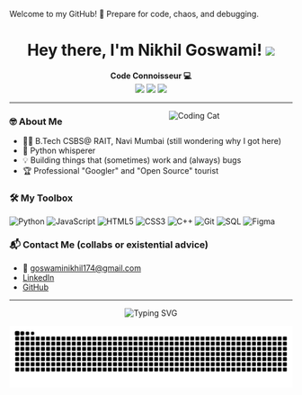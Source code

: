    Welcome to my GitHub! 🚀
   Prepare for code, chaos, and debugging.

<h1 align="center">Hey there, I'm Nikhil Goswami! <img src="https://media.giphy.com/media/hvRJCLFzcasrR4ia7z/giphy.gif" width="35"/></h1>

<p align="center">
  <b>Code Connoisseur 💻</b><br>
  <a href="https://linkedin.com/in/nikhil-goswami-a12183253"><img src="https://img.shields.io/badge/LinkedIn-blue?logo=linkedin&logoColor=white"></a>
  <a href="mailto:goswamianikhi1174@gmail.com"><img src="https://img.shields.io/badge/Email-D14836?logo=gmail&logoColor=white"></a>
  <a href="https://github.com/MileWhile"><img src="https://img.shields.io/badge/GitHub-181717?logo=github&logoColor=white"></a>
</p>

---

<img align="right" src="https://media0.giphy.com/media/v1.Y2lkPTc5MGI3NjExaWszbmptN2gxdXN2amp6dTVwNXRjdTNhYTZsenBuOXhtc3FlbzRhbCZlcD12MV9pbnRlcm5hbF9naWZfYnlfaWQmY3Q9Zw/oaDcc0LTCuIAiGYrzn/giphy.gif" width="220" alt="Coding Cat"/>

### 🤓 About Me

- 👨‍🎓 B.Tech CSBS@ RAIT, Navi Mumbai (still wondering why I got here)
- 🐍 Python whisperer
- 💡 Building things that (sometimes) work and (always) bugs
- 🏆 Professional "Googler" and "Open Source" tourist


### 🛠️ My Toolbox

![Python](https://img.shields.io/badge/Python-3670A0?logo=python&logoColor=white)
![JavaScript](https://img.shields.io/badge/JavaScript-F7DF1E?logo=javascript&logoColor=black)
![HTML5](https://img.shields.io/badge/HTML5-E34F26?logo=html5&logoColor=white)
![CSS3](https://img.shields.io/badge/CSS3-1572B6?logo=css3&logoColor=white)
![C++](https://img.shields.io/badge/C++-00599C?logo=c%2B%2B&logoColor=white)
![Git](https://img.shields.io/badge/Git-F05032?logo=git&logoColor=white)
![SQL](https://img.shields.io/badge/SQL-4479A1?logo=postgresql&logoColor=white)
![Figma](https://img.shields.io/badge/Figma-F24E1E?logo=figma&logoColor=white)

### 📬 Contact Me (collabs or existential advice)

- 📧 goswaminikhil174@gmail.com
- [LinkedIn](https://linkedin.com/in/nikhil-goswami-a12183253)
- [GitHub](https://github.com/MileWhile)

---

<div align="center">
  <img src="https://readme-typing-svg.herokuapp.com?font=Fira+Code&duration=2000&pause=800&color=36BCF7&width=435&lines=404+Sleep+Not+Found;Thanks+for+scrolling!;code+develop+debug+develop;or+send+me+a+dad+joke!+%F0%9F%98%8A" alt="Typing SVG" class="center"/>
</div>

<!--
**MileWhile/MileWhile** is a ✨ _special_ ✨ repository because its `README.md` (this file) appears on your GitHub profile.

Here are some ideas to get you started:

- 🔭 I’m currently working on ...
- 🌱 I’m currently learning ...
- 👯 I’m looking to collaborate on ...
- 🤔 I’m looking for help with ...
- 💬 Ask me about ...
- 📫 How to reach me: ...
- 😄 Pronouns: ...
- ⚡ Fun fact: ...
-->
<div align="center">
 
 ![snake gif](https://github.com/MileWhile/MileWhile/blob/output/github-snake-dark.svg)

</div>
